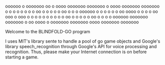 


oooooo   o        ooooooo  oo    o  oooo     ooooooo  ooooooo  o        oooo          ooooooo  ooooooo
o     o  o           o     o o   o  o   oo   o        o     o  o        o   oo        o        o     o
oooooo   o           o     o  o  o  o    oo  oooo     o     o  o        o    oo  ooo  o   ooo  o     o
o     o  o           o     o   o o  o   oo   o        o     o  o        o   oo        o     o  o     o
oooooo   ooooooo  ooooooo  o    oo  oooo     o        ooooooo  ooooooo  oooo          ooooooo  ooooooo







Welcome to the BLINDFOLD-GO program

I uses MIT's library sente to handle a pool of go game objects and Google's library speech_recognition through Google's API for voice processing and recognition. Thus, please make your Internet connection is on before starting a game.